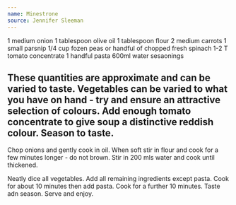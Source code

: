 ```yaml
---
name: Minestrone
source: Jennifer Sleeman
---
```

1 medium onion
1 tablespoon olive oil
1 tablespoon flour
2 medium carrots
1 small parsnip
1/4 cup fozen peas or handful of chopped fresh spinach
1-2 T tomato concentrate
1 handful pasta
600ml water
sesaonings

These quantities are approximate and can be varied to taste.  Vegetables can be varied to what you have on hand - try and ensure an attractive selection of colours.  Add enough tomato concentrate to give soup a distinctive reddish colour.  Season to taste.
---
Chop onions and gently cook in oil.  When soft stir in flour and cook for a few minutes longer - do  not brown.  Stir in 200 mls water and cook until thickened.  

Neatly dice all vegetables. Add all remaining ingredients except pasta.  Cook for about 10 minutes then add pasta.  Cook for a further 10 minutes.  Taste adn season.   Serve and enjoy.

